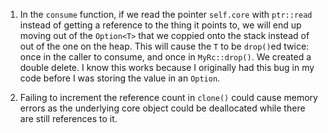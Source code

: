 1. In the `consume` function, if we read the pointer `self.core` with `ptr::read`
instead of getting a reference to the thing it points to, we will end up moving
out of the `Option<T>` that we coppied onto the stack instead of out of the one on the heap. This
will cause the `T` to be `drop()`ed twice: once in the caller to consume, and
once in `MyRc::drop()`. We created a double delete.
I know this works because I originally had this bug in my code before I was
storing the value in an `Option`.

2. Failing to increment the reference count in `clone()` could cause memory
errors as the underlying core object could be deallocated while there are
still references to it.